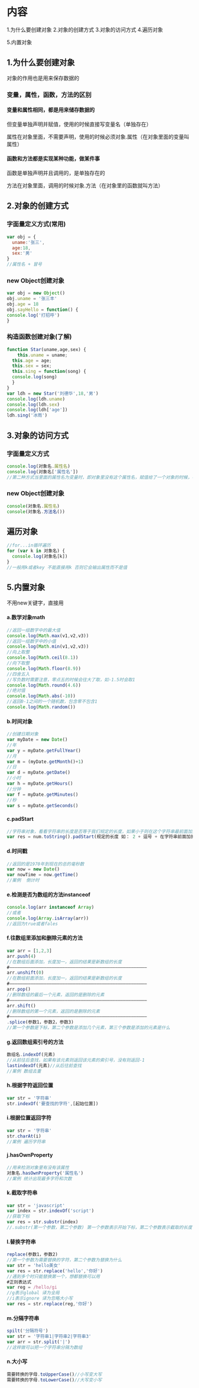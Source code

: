 # 内容

1.为什么要创建对象 2.对象的创建方式 3.对象的访问方式 4.遍历对象

5.内置对象

## 1.为什么要创建对象

对象的作用也是用来保存数据的

### 变量，属性，函数，方法的区别

#### 变量和属性相同，都是用来储存数据的

但变量单独声明并赋值，使用的时候直接写变量名（单独存在）

属性在对象里面，不需要声明，使用的时候必须对象.属性（在对象里面的变量叫属性）

#### 函数和方法都是实现某种功能，做某件事

函数是单独声明并且调用的，是单独存在的

方法在对象里面，调用的时候对象.方法（在对象里的函数就叫方法）

## 2.对象的创建方式

### 字面量定义方式(常用)

```js
var obj = {
  uname:'张三',
  age:18,
  sex:'男'
}
//属性名 + 冒号
```

### new Object创建对象

```js
var obj = new Object() 
obj.uname = '张三丰'
obj.age = 18
obj.sayHello = function() {
console.log('打招呼')
}
```

### 构造函数创建对象(了解)

```js
function Star(uname,age,sex) {
	this.uname = uname;
  this.age = age;
  this.sex = sex;
  this.sing = function(song) {
  console.log(song)
  }
}
var ldh = new Star('刘德华',18,'男')
console.log(ldh.uname)
console.log(ldh.sex)
console.log(ldh['age'])
ldh.sing('冰雨')
```

## 3.对象的访问方式

### 字面量定义方式

```js
console.log(对象名.属性名)
console.log(对象名['属性名'])
//第二种方式当里面的属性名为变量时，即对象里没有这个属性名，赋值给了一个对象的时候，不用加引号
```

### new Object创建对象

```js
console(对象名.属性名)
console(对象名.方法名())
```

## 遍历对象

```js
//for...in循环遍历
for (var k in 对象名) {
  console.log(对象名[k])
}
//一般用k或者key 不能直接用k 否则它会输出属性而不是值
```

## 5.内置对象

不用new关键字，直接用

#### a.数学对象math

```js
//返回一组数字中的最大值
console.log(Math.max(v1,v2,v3))
//返回一组数字中的小值
console.log(Math.min(v1,v2,v3))
//向上取整
console.log(Math.ceil(8.1))
//向下取整
console.log(Math.floor(8.9))
//四舍五入
//写负数时需要注意，零点五的时候会往大了取，如-1.5时会取1
console.log(Math.round(4.6))
//绝对值
console.log(Math.abs(-10))
//返回0-1之间的一个随机数，包含零不包含1
console.log(Math.random())
```

#### b.时间对象

```js
//创建日期对象
var myDate = new Date()
//年
var y = myDate.getFullYear()
//月
var m = (myDate.getMonth()+1)
//日
var d = myDate.getDate()
//小时
var h = myDate.getHours()
//分钟
var f = myDate.getMinutes()
//秒
var s = myDate.getSeconds()
```

#### c.padStart

```js
//字符串对象，看看字符串的长度是否等于我们规定的长度，如果小于则在这个字符串最前面加这个方法的第二个参数。只能使用在字符中,在个位数字前加零要把数字转换为字符串
var res = num.toString().padStart(规定的长度 如： 2 + 逗号 + 在字符串前面加的东西)
```

#### d.时间戳

```js
//返回的是1970年到现在的总的毫秒数
var now = new Date()
var nowTime = now.getTime()
//案例  倒计时
```

#### e.检测是否为数组的方法instanceof

```js
console.log(arr instanceof Array)
//或者
console.log(Array.isArray(arr))
//返回为true或者fales
```

#### f.往数组里添加和删除元素的方法

```js
var arr = [1,2,3]
arr.push(4)
//在数组后面添加，长度加一，返回的结果是新数组的长度
#————————————————————————————————————————————————————
arr.unshift(0)
//在数组前面添加，长度加一，返回的结果是新数组的长度
#————————————————————————————————————————————————————
arr.pop()
//删除数组的最后一个元素，返回的是删除的元素
#————————————————————————————————————————————————————
arr.shift()
//删除数组的第一个元素，返回的是删除的元素
#————————————————————————————————————————————————————
.splice(参数1，参数2，参数3)
//第一个参数是下标，第二个参数是添加几个元素，第三个参数是添加的元素是什么
```

#### g.返回数组索引号的方法

```js
数组名.indexOf(元素)
//从前往后查找，如果有该元素则返回该元素的索引号，没有则返回-1
lastindexOf(元素)//从后往前查找
//案例 数组去重
```

#### h.根据字符返回位置

```js
var str = '字符串'
str.indexOf('要查找的字符',[起始位置])
```

#### i.根据位置返回字符

```js
var str = '字符串'
str.charAt(i) 		
//案例 遍历字符串
```

#### j.hasOwnProperty

```js
//用来检测对象里有没有该属性
对象名.hasOwnProperty('属性名')
//案例 统计出现最多字符和次数
```

#### k.截取字符串

```js
var str = 'javascript'
var index = str.indexOf('script')
//获取下标
var res = str.substr(index)
//.substr(第一个参数，第二个参数) 第一个参数表示开始下标，第二个参数表示截取的长度 要加[],可以不写，不写则表示截取到结尾
```

#### l.替换字符串

```js
replace(参数1，参数2)
//第一个参数为需要替换的字符，第二个参数为替换为什么
var str = 'hello美女'
var res = str.replace('hello','你好')
//遇到多个时只能替换第一个，想都替换可以用
#正则表达式
var reg = /hello/gi
//g表示global 译为全局
//i表示ignore 译为忽略大小写
var res = str.replace(reg,'你好')
```

#### m.分隔字符串

```js
spilt('分隔符号')
var str = '字符串1|字符串2|字符串3'
var arr = str.split('|')
//这样做可以把一个字符串分隔为数组
```

#### n.大小写

```js
需要转换的字母.toUpperCase()//小写变大写
需要转换的字母.toLowerCase()//大写变小写
```



